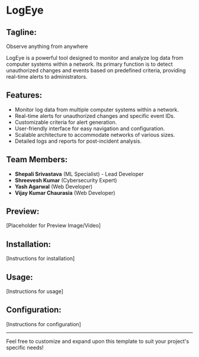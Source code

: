 # LogEye

## Tagline:
Observe anything from anywhere

LogEye is a powerful tool designed to monitor and analyze log data from computer systems within a network. Its primary function is to detect unauthorized changes and events based on predefined criteria, providing real-time alerts to administrators.

## Features:
- Monitor log data from multiple computer systems within a network.
- Real-time alerts for unauthorized changes and specific event IDs.
- Customizable criteria for alert generation.
- User-friendly interface for easy navigation and configuration.
- Scalable architecture to accommodate networks of various sizes.
- Detailed logs and reports for post-incident analysis.

## Team Members:
- **Shepali Srivastava** (ML Specialist) - Lead Developer
- **Shreevesh Kumar** (Cybersecurity Expert)
- **Yash Agarwal** (Web Developer)
- **Vijay Kumar Chaurasia** (Web Developer)

## Preview:
[Placeholder for Preview Image/Video]

## Installation:
[Instructions for installation]

## Usage:
[Instructions for usage]

## Configuration:
[Instructions for configuration]

---

Feel free to customize and expand upon this template to suit your project's specific needs!
